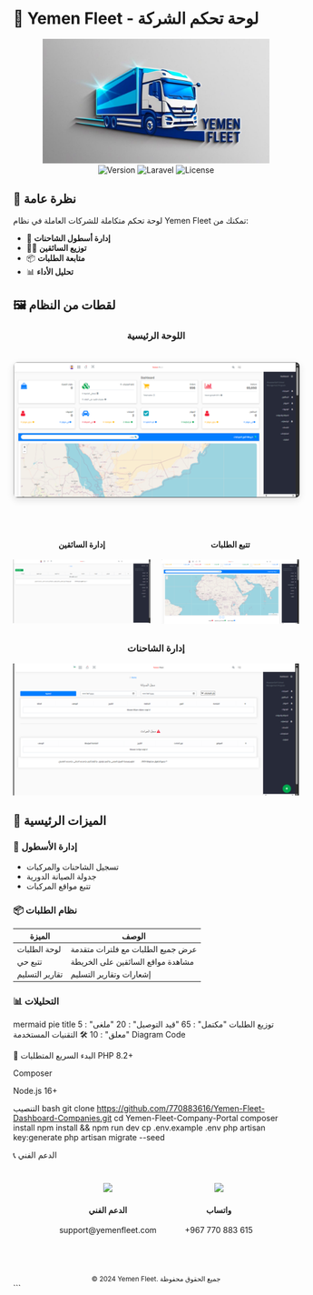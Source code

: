 # 🏢 Yemen Fleet - لوحة تحكم الشركة

<p align="center">
  <img src="images/company_portal_logo.png" width="400" alt="Company Portal Logo">
  <br>
  <img src="https://img.shields.io/badge/Version-2.1.0-blue" alt="Version">
  <img src="https://img.shields.io/badge/Laravel-10.x-red" alt="Laravel">
  <img src="https://img.shields.io/badge/License-Commercial-yellow" alt="License">
</p>

## 🌟 نظرة عامة
لوحة تحكم متكاملة للشركات العاملة في نظام Yemen Fleet تمكنك من:
- 🚛 **إدارة أسطول الشاحنات**
- 👨‍✈️ **توزيع السائقين**
- 📦 **متابعة الطلبات**
- 📊 **تحليل الأداء**

## 🖼️ لقطات من النظام

<div align="center">
  <h3>اللوحة الرئيسية</h3>
  <img src="images/company_dashboard_main.png" width="800" class="screenshot">
  
  <div class="grid">
    <div>
      <h4>إدارة السائقين</h4>
      <img src="images/drivers_management.png" width="350">
    </div>
    <div>
      <h4>تتبع الطلبات</h4>
      <img src="images/live_orders.png" width="350">
    </div>
  </div>

  <h3 style="margin-top:30px">إدارة الشاحنات</h3>
  <img src="images/fleet_management.png" width="700">
</div>

## 🔧 الميزات الرئيسية

### 🚚 إدارة الأسطول
- تسجيل الشاحنات والمركبات
- جدولة الصيانة الدورية
- تتبع مواقع المركبات

### 📦 نظام الطلبات
| الميزة | الوصف |
|--------|-------|
| لوحة الطلبات | عرض جميع الطلبات مع فلترات متقدمة |
| تتبع حي | مشاهدة مواقع السائقين على الخريطة |
| تقارير التسليم | إشعارات وتقارير التسليم |

### 📊 التحليلات
mermaid
pie
  title توزيع الطلبات
  "مكتمل" : 65
  "قيد التوصيل" : 20
  "ملغى" : 5
  "معلق" : 10
🛠️ التقنيات المستخدمة
Diagram
Code






🚀 البدء السريع
المتطلبات
PHP 8.2+

Composer

Node.js 16+

التنصيب
bash
git clone https://github.com/770883616/Yemen-Fleet-Dashboard-Companies.git
cd Yemen-Fleet-Company-Portal
composer install
npm install && npm run dev
cp .env.example .env
php artisan key:generate
php artisan migrate --seed

📞 الدعم الفني
<div class="contact-box"> <div> <img src="images/support_icon.png" width="40"> <h4>الدعم الفني</h4> <p>support@yemenfleet.com</p> </div> <div> <img src="images/whatsapp_icon.png" width="40"> <h4>واتساب</h4> <p>+967 770 883 615</p> </div> </div><style> .screenshot { border: 1px solid #ddd; border-radius: 8px; box-shadow: 0 4px 12px rgba(0,0,0,0.1); margin: 20px 0; } .grid { display: grid; grid-template-columns: 1fr 1fr; gap: 20px; margin: 30px 0; } .contact-box { display: flex; justify-content: center; gap: 50px; margin: 40px 0; text-align: center; } </style><div align="center" style="margin-top:50px"> <sub>© 2024 Yemen Fleet. جميع الحقوق محفوظة</sub> </div> ```